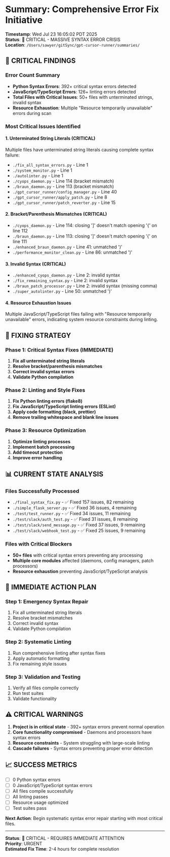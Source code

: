 # Summary: Comprehensive Error Fix Initiative

**Timestamp**: Wed Jul 23 16:05:02 PDT 2025  
**Status**: 🔴 CRITICAL - MASSIVE SYNTAX ERROR CRISIS  
**Location**: `/Users/sawyer/gitSync/gpt-cursor-runner/summaries/`

## 🚨 CRITICAL FINDINGS

### Error Count Summary
- **Python Syntax Errors**: 392+ critical syntax errors detected
- **JavaScript/TypeScript Errors**: 126+ linting errors detected
- **Total Files with Critical Issues**: 50+ files with unterminated strings, invalid syntax
- **Resource Exhaustion**: Multiple "Resource temporarily unavailable" errors during scan

### Most Critical Issues Identified

#### 1. Unterminated String Literals (CRITICAL)
Multiple files have unterminated string literals causing complete syntax failure:
- `./fix_all_syntax_errors.py` - Line 1
- `./system_monitor.py` - Line 1  
- `./autolinter.py` - Line 1
- `./cyops_daemon.py` - Line 114 (bracket mismatch)
- `./braun_daemon.py` - Line 113 (bracket mismatch)
- `./gpt_cursor_runner/config_manager.py` - Line 40
- `./gpt_cursor_runner/apply_patch.py` - Line 8
- `./gpt_cursor_runner/patch_reverter.py` - Line 15

#### 2. Bracket/Parenthesis Mismatches (CRITICAL)
- `./cyops_daemon.py` - Line 114: closing ']' doesn't match opening '{' on line 112
- `./braun_daemon.py` - Line 113: closing ']' doesn't match opening '{' on line 111
- `./enhanced_braun_daemon.py` - Line 41: unmatched ')'
- `./performance_monitor_clean.py` - Line 86: unmatched ')'

#### 3. Invalid Syntax (CRITICAL)
- `./enhanced_cyops_daemon.py` - Line 2: invalid syntax
- `./fix_remaining_syntax.py` - Line 2: invalid syntax
- `./braun_patch_processor.py` - Line 2: invalid syntax (missing comma)
- `./super_autolinter.py` - Line 50: unmatched ')'

#### 4. Resource Exhaustion Issues
Multiple JavaScript/TypeScript files failing with "Resource temporarily unavailable" errors, indicating system resource constraints during linting.

## 🔧 FIXING STRATEGY

### Phase 1: Critical Syntax Fixes (IMMEDIATE)
1. **Fix all unterminated string literals**
2. **Resolve bracket/parenthesis mismatches**
3. **Correct invalid syntax errors**
4. **Validate Python compilation**

### Phase 2: Linting and Style Fixes
1. **Fix Python linting errors (flake8)**
2. **Fix JavaScript/TypeScript linting errors (ESLint)**
3. **Apply code formatting (black, prettier)**
4. **Remove trailing whitespace and blank line issues**

### Phase 3: Resource Optimization
1. **Optimize linting processes**
2. **Implement batch processing**
3. **Add timeout protection**
4. **Improve error handling**

## 📊 CURRENT STATE ANALYSIS

### Files Successfully Processed
- `./final_syntax_fix.py` - ✅ Fixed 157 issues, 82 remaining
- `./simple_flask_server.py` - ✅ Fixed 36 issues, 4 remaining
- `./test/test_runner.py` - ✅ Fixed 34 issues, 11 remaining
- `./test/slack/auth_test.py` - ✅ Fixed 31 issues, 8 remaining
- `./test/slack/send_message.py` - ✅ Fixed 37 issues, 9 remaining
- `./test/slack/webhook_test.py` - ✅ Fixed 25 issues, 9 remaining

### Files with Critical Blockers
- **50+ files** with critical syntax errors preventing any processing
- **Multiple core modules** affected (daemons, config managers, patch processors)
- **Resource exhaustion** preventing JavaScript/TypeScript analysis

## 🎯 IMMEDIATE ACTION PLAN

### Step 1: Emergency Syntax Repair
1. Fix all unterminated string literals
2. Resolve bracket mismatches
3. Correct invalid syntax
4. Validate Python compilation

### Step 2: Systematic Linting
1. Run comprehensive linting after syntax fixes
2. Apply automatic formatting
3. Fix remaining style issues

### Step 3: Validation and Testing
1. Verify all files compile correctly
2. Run test suites
3. Validate functionality

## ⚠️ CRITICAL WARNINGS

1. **Project is in critical state** - 392+ syntax errors prevent normal operation
2. **Core functionality compromised** - Daemons and processors have syntax errors
3. **Resource constraints** - System struggling with large-scale linting
4. **Cascade failures** - Syntax errors preventing proper error detection

## 📈 SUCCESS METRICS

- [ ] 0 Python syntax errors
- [ ] 0 JavaScript/TypeScript syntax errors  
- [ ] All files compile successfully
- [ ] All linting passes
- [ ] Resource usage optimized
- [ ] Test suites pass

**Next Action**: Begin systematic syntax error repair starting with most critical files.

---
**Status**: 🔴 CRITICAL - REQUIRES IMMEDIATE ATTENTION  
**Priority**: URGENT  
**Estimated Fix Time**: 2-4 hours for complete resolution 